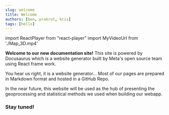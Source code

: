 ```yaml
---
slug: welcome
title: Welcome
authors: [ben, prakrut, kris]
tags: [hello]
---
```

import ReactPlayer from "react-player"
import MyVideoUrl from './Map_3D.mp4'


**Welcome to our new documentation site!** This site is powered by Docusaurus which is a website generator built by Meta's open source team using React frame work.

You hear us right, it is a website generator... Most of our pages are prepared in Markdown format and hosted in a GitHub Repo.

In the near future, this website will be used as the hub of presenting the geoprocessing and statistical methods we used when building our webapp. 

### Stay tuned!
<ReactPlayer playing controls url={MyVideoUrl} loop={true} />

